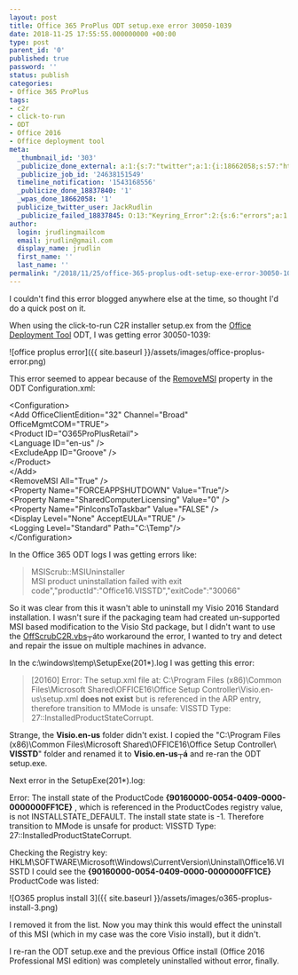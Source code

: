 ```yaml
---
layout: post
title: Office 365 ProPlus ODT setup.exe error 30050-1039
date: 2018-11-25 17:55:55.000000000 +00:00
type: post
parent_id: '0'
published: true
password: ''
status: publish
categories:
- Office 365 ProPlus
tags:
- c2r
- click-to-run
- ODT
- Office 2016
- Office deployment tool
meta:
  _thumbnail_id: '303'
  _publicize_done_external: a:1:{s:7:"twitter";a:1:{i:18662058;s:57:"https://twitter.com/JackRudlin/status/1066752363942285313";}}
  _publicize_job_id: '24638151549'
  timeline_notification: '1543168556'
  _publicize_done_18837840: '1'
  _wpas_done_18662058: '1'
  publicize_twitter_user: JackRudlin
  _publicize_failed_18837845: O:13:"Keyring_Error":2:{s:6:"errors";a:1:{s:21:"keyring-request-error";a:1:{i:0;a:6:{s:7:"headers";O:42:"Requests_Utility_CaseInsensitiveDictionary":1:{s:7:"
author:
  login: jrudlingmailcom
  email: jrudlin@gmail.com
  display_name: jrudlin
  first_name: ''
  last_name: ''
permalink: "/2018/11/25/office-365-proplus-odt-setup-exe-error-30050-1039/"
---
```

I couldn't find this error blogged anywhere else at the time, so thought I'd do a quick post on it.

When using the click-to-run C2R installer setup.ex from the [Office Deployment Tool](https://www.microsoft.com/en-us/download/details.aspx?id=49117) ODT, I was getting error 30050-1039:

![office proplus error]({{ site.baseurl }}/assets/images/office-proplus-error.png)

This error seemed to appear because of the [RemoveMSI](https://docs.microsoft.com/en-us/deployoffice/configuration-options-for-the-office-2016-deployment-tool#removemsi-element) property in the ODT Configuration.xml:

\<Configuration\>  
\<Add OfficeClientEdition="32" Channel="Broad" OfficeMgmtCOM="TRUE"\>  
\<Product ID="O365ProPlusRetail"\>  
\<Language ID="en-us" /\>  
\<ExcludeApp ID="Groove" /\>  
\</Product\>  
\</Add\>  
\<RemoveMSI All="True" /\>  
\<Property Name="FORCEAPPSHUTDOWN" Value="True"/\>  
\<Property Name="SharedComputerLicensing" Value="0" /\>  
\<Property Name="PinIconsToTaskbar" Value="FALSE" /\>  
\<Display Level="None" AcceptEULA="TRUE" /\>  
\<Logging Level="Standard" Path="C:\Temp"/\>  
\</Configuration\>

In the Office 365 ODT logs I was getting errors like:

> MSIScrub::MSIUninstaller  
> MSI product uninstallation failed with exit code\",\"productId\":\"Office16.VISSTD\",\"exitCode\":\"30066\"

So it was clear from this it wasn't able to uninstall my Visio 2016 Standard installation. I wasn't sure if the packaging team had created un-supported MSI based modification to the Visio Std package, but I didn't want to use the [OffScrubC2R.vbs](https://github.com/OfficeDev/Office-IT-Pro-Deployment-Scripts/blob/master/Office-ProPlus-Deployment/Deploy-OfficeClickToRun/OffScrubc2r.vbs)┬áto workaround the error, I wanted to try and detect and repair the issue on multiple machines in advance.

In the c:\windows\temp\SetupExe(201\*).log I was getting this error:

> [20160] Error: The setup.xml file at: C:\Program Files (x86)\Common Files\Microsoft Shared\OFFICE16\Office Setup Controller\Visio.en-us\setup.xml **does not exist** but is referenced in the ARP entry, therefore transition to MMode is unsafe: VISSTD Type: 27::InstalledProductStateCorrupt.

Strange, the **Visio.en-us** folder didn't exist. I copied the "C:\Program Files (x86)\Common Files\Microsoft Shared\OFFICE16\Office Setup Controller\ **VISSTD**" folder and renamed it to **Visio.en-us┬á** and re-ran the ODT setup.exe.

Next error in the SetupExe(201\*).log:

Error: The install state of the ProductCode **{90160000-0054-0409-0000-0000000FF1CE}** , which is referenced in the ProductCodes registry value, is not INSTALLSTATE\_DEFAULT. The install state state is -1. Therefore transition to MMode is unsafe for product: VISSTD Type: 27::InstalledProductStateCorrupt.

Checking the Registry key: HKLM\SOFTWARE\Microsoft\Windows\CurrentVersion\Uninstall\Office16.VISSTD I could see the **{90160000-0054-0409-0000-0000000FF1CE}** ProductCode was listed:

![O365 proplus install 3]({{ site.baseurl }}/assets/images/o365-proplus-install-3.png)

I removed it from the list. Now you may think this would effect the uninstall of this MSI (which in my case was the core Visio install), but it didn't.

I re-ran the ODT setup.exe and the previous Office install (Office 2016 Professional MSI edition) was completely uninstalled without error, finally.

